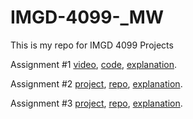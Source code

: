 # IMGD-4099-_MW
This is my repo for IMGD 4099 Projects

Assignment #1 [video](https://youtu.be/gIdV1atpJQ0), [code](https://github.com/BlakeQuin33/IMGD-4099-_MW/blob/main/codeA1), [explanation](https://docs.google.com/document/d/1If8bPcuACKhsswEoILwy65SIyFaySQxHg5ODnWZZq_g/edit?usp=sharing).

Assignment #2 [project](https://video-feedback-poroject.glitch.me/), [repo](https://glitch.com/edit/#!/video-feedback-poroject), [explanation](https://docs.google.com/document/d/1N_F309hXyAULmiQFH_C7c7l2EFxKBAxkU7cesFnN54I/edit?usp=sharing).

Assignment #3 [project](https://reactiondiffusiona3.glitch.me/), [repo](https://glitch.com/edit/#!/reactiondiffusiona3), [explanation](https://docs.google.com/document/d/1O2EEhbHf7zKo2V4LpnEXNM5DIw4pCGaBm3dxNMwJVKU/edit?usp=sharing).

